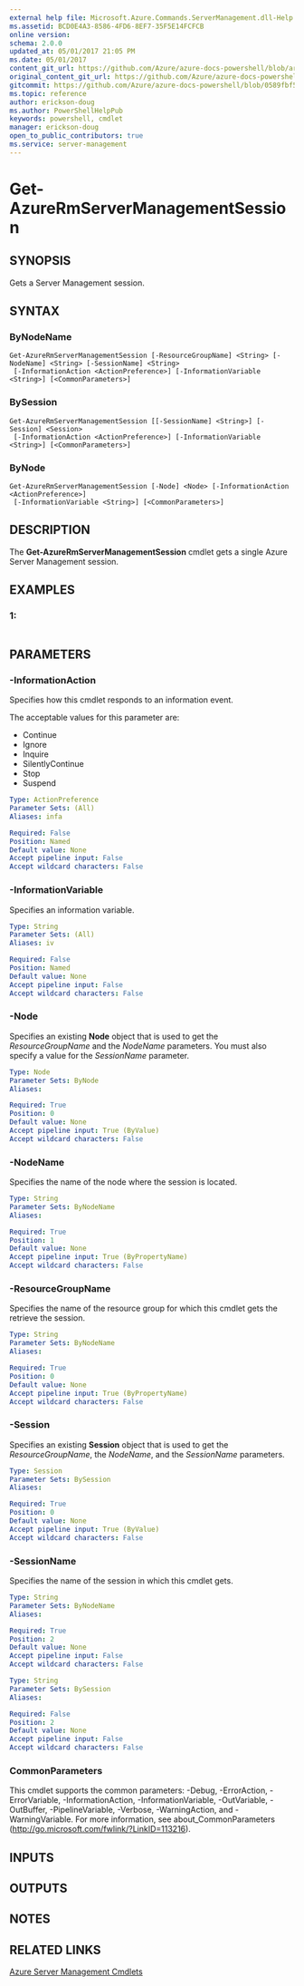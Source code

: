 ```yaml
---
external help file: Microsoft.Azure.Commands.ServerManagement.dll-Help.xml
ms.assetid: BCD0E4A3-8586-4FD6-8EF7-35F5E14FCFCB
online version:
schema: 2.0.0
updated_at: 05/01/2017 21:05 PM
ms.date: 05/01/2017
content_git_url: https://github.com/Azure/azure-docs-powershell/blob/armsql/azureps-cmdlets-docs/ResourceManager/AzureRM.ServerManagement/v1.0.3/Get-AzureRmServerManagementSession.md
original_content_git_url: https://github.com/Azure/azure-docs-powershell/blob/armsql/azureps-cmdlets-docs/ResourceManager/AzureRM.ServerManagement/v1.0.3/Get-AzureRmServerManagementSession.md
gitcommit: https://github.com/Azure/azure-docs-powershell/blob/0589fbf53d27e39e0cf445261d29c64fb0859d62
ms.topic: reference
author: erickson-doug
ms.author: PowerShellHelpPub
keywords: powershell, cmdlet
manager: erickson-doug
open_to_public_contributors: true
ms.service: server-management
---
```


# Get-AzureRmServerManagementSession

## SYNOPSIS
Gets a Server Management session.

## SYNTAX

### ByNodeName
```
Get-AzureRmServerManagementSession [-ResourceGroupName] <String> [-NodeName] <String> [-SessionName] <String>
 [-InformationAction <ActionPreference>] [-InformationVariable <String>] [<CommonParameters>]
```

### BySession
```
Get-AzureRmServerManagementSession [[-SessionName] <String>] [-Session] <Session>
 [-InformationAction <ActionPreference>] [-InformationVariable <String>] [<CommonParameters>]
```

### ByNode
```
Get-AzureRmServerManagementSession [-Node] <Node> [-InformationAction <ActionPreference>]
 [-InformationVariable <String>] [<CommonParameters>]
```

## DESCRIPTION
The **Get-AzureRmServerManagementSession** cmdlet gets a single Azure Server Management session.

## EXAMPLES

### 1:
```

```

## PARAMETERS

### -InformationAction
Specifies how this cmdlet responds to an information event.

The acceptable values for this parameter are:

- Continue
- Ignore
- Inquire
- SilentlyContinue
- Stop
- Suspend

```yaml
Type: ActionPreference
Parameter Sets: (All)
Aliases: infa

Required: False
Position: Named
Default value: None
Accept pipeline input: False
Accept wildcard characters: False
```

### -InformationVariable
Specifies an information variable.

```yaml
Type: String
Parameter Sets: (All)
Aliases: iv

Required: False
Position: Named
Default value: None
Accept pipeline input: False
Accept wildcard characters: False
```

### -Node
Specifies an existing **Node** object that is used to get the *ResourceGroupName* and the *NodeName* parameters.
You must also specify a value for the *SessionName* parameter.

```yaml
Type: Node
Parameter Sets: ByNode
Aliases: 

Required: True
Position: 0
Default value: None
Accept pipeline input: True (ByValue)
Accept wildcard characters: False
```

### -NodeName
Specifies the name of the node where the session is located.

```yaml
Type: String
Parameter Sets: ByNodeName
Aliases: 

Required: True
Position: 1
Default value: None
Accept pipeline input: True (ByPropertyName)
Accept wildcard characters: False
```

### -ResourceGroupName
Specifies the name of the resource group for which this cmdlet gets the retrieve the session.

```yaml
Type: String
Parameter Sets: ByNodeName
Aliases: 

Required: True
Position: 0
Default value: None
Accept pipeline input: True (ByPropertyName)
Accept wildcard characters: False
```

### -Session
Specifies an existing **Session** object that is used to get the *ResourceGroupName*, the *NodeName*, and the *SessionName* parameters.

```yaml
Type: Session
Parameter Sets: BySession
Aliases: 

Required: True
Position: 0
Default value: None
Accept pipeline input: True (ByValue)
Accept wildcard characters: False
```

### -SessionName
Specifies the name of the session in which this cmdlet gets.

```yaml
Type: String
Parameter Sets: ByNodeName
Aliases: 

Required: True
Position: 2
Default value: None
Accept pipeline input: False
Accept wildcard characters: False
```

```yaml
Type: String
Parameter Sets: BySession
Aliases: 

Required: False
Position: 2
Default value: None
Accept pipeline input: False
Accept wildcard characters: False
```

### CommonParameters
This cmdlet supports the common parameters: -Debug, -ErrorAction, -ErrorVariable, -InformationAction, -InformationVariable, -OutVariable, -OutBuffer, -PipelineVariable, -Verbose, -WarningAction, and -WarningVariable. For more information, see about_CommonParameters (http://go.microsoft.com/fwlink/?LinkID=113216).

## INPUTS

## OUTPUTS

## NOTES

## RELATED LINKS

[Azure Server Management Cmdlets](./AzureRM.ServerManagement.md)



